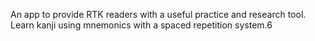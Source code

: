 An app to provide RTK readers with a useful practice and research tool. Learn kanji using mnemonics with a spaced repetition system.6